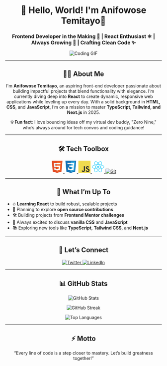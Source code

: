 <h1 align="center">👑 Hello, World! I'm Anifowose Temitayo👋</h1>  
<h3 align="center">Frontend Developer in the Making 🚀 | React Enthusiast ⚛️ | Always Growing 🌱 | Crafting Clean Code ✨</h3>  

<p align="center">
  <img src="https://media.giphy.com/media/qgQUggAC3Pfv687qPC/giphy.gif" alt="Coding GIF" width="400"/>
</p>

<hr/>

<h2 align="center">👩‍💻 About Me</h2>
<p align="center">
I'm <strong>Anifowose Temitayo</strong>, an aspiring front-end developer passionate about building impactful projects that blend functionality with elegance. I’m currently diving deep into <strong>React</strong> to create dynamic, responsive web applications while leveling up every day. With a solid background in <strong>HTML, CSS</strong>, and <strong>JavaScript</strong>, I’m on a mission to master <strong>TypeScript, Tailwind, and Next.js</strong> in 2025.
</p>

<p align="center"><strong>💡 Fun fact</strong>: I love bouncing ideas off my virtual dev buddy, "Zero Nine," who’s always around for tech convos and coding guidance!</p>

<hr/>

<h2 align="center">🛠️ Tech Toolbox</h2>
<p align="center">  
  <a href="https://www.w3schools.com/html/" target="_blank" rel="noreferrer"> 
    <img src="https://raw.githubusercontent.com/devicons/devicon/master/icons/html5/html5-original.svg" alt="HTML" width="40" height="40"/> 
  </a>  
  <a href="https://www.w3schools.com/css/" target="_blank" rel="noreferrer"> 
    <img src="https://raw.githubusercontent.com/devicons/devicon/master/icons/css3/css3-original.svg" alt="CSS" width="40" height="40"/> 
  </a>  
  <a href="https://developer.mozilla.org/en-US/docs/Web/JavaScript" target="_blank" rel="noreferrer"> 
    <img src="https://raw.githubusercontent.com/devicons/devicon/master/icons/javascript/javascript-original.svg" alt="JavaScript" width="40" height="40"/> 
  </a>  
  <a href="https://reactjs.org/" target="_blank" rel="noreferrer"> 
    <img src="https://raw.githubusercontent.com/devicons/devicon/master/icons/react/react-original.svg" alt="React" width="40" height="40"/> 
  </a>  
  <a href="https://git-scm.com/" target="_blank" rel="noreferrer"> 
    <img src="https://www.vectorlogo.zone/logos/git-scm/git-scm-icon.svg" alt="Git" width="40" height="40"/> 
  </a>  
</p>  

<hr/>

<h2 align="center">🌟 What I’m Up To</h2>
<ul align="left">
  <li>🔥 <strong>Learning React</strong> to build robust, scalable projects</li>
  <li>🎯 Planning to explore <strong>open source contributions</strong></li>
  <li>🛠️ Building projects from <strong>Frontend Mentor challenges</strong></li>
  <li>💬 Always excited to discuss <strong>vanilla CSS</strong> and <strong>JavaScript</strong></li>
  <li>📚 Exploring new tools like <strong>TypeScript</strong>, <strong>Tailwind CSS</strong>, and <strong>Next.js</strong></li>
</ul>

<hr/>

<h2 align="center">💌 Let’s Connect</h2>
<p align="center">  
  <a href="https://twitter.com/dev_temitayo" target="_blank"> 
    <img align="center" src="https://raw.githubusercontent.com/rahuldkjain/github-profile-readme-generator/master/src/images/icons/Social/twitter.svg" alt="Twitter" height="30" width="40" /> 
  </a>  
  <a href="https://linkedin.com/in/temitayo-anifowose" target="_blank"> 
    <img align="center" src="https://raw.githubusercontent.com/rahuldkjain/github-profile-readme-generator/master/src/images/icons/Social/linked-in-alt.svg" alt="LinkedIn" height="30" width="40" /> 
  </a>  
</p>  

<hr/>

<h2 align="center">📊 GitHub Stats</h2>
<p align="center">  
  <img src="https://github-readme-stats.vercel.app/api?username=theonly1ty&show_icons=true&locale=en" alt="GitHub Stats" />  
</p>  
<p align="center">  
  <img src="https://github-readme-streak-stats.herokuapp.com/?user=theonly1ty&" alt="GitHub Streak" />  
</p>  
<p align="center">  
  <img src="https://github-readme-stats.vercel.app/api/top-langs?username=theonly1ty&show_icons=true&locale=en&layout=compact" alt="Top Languages" />  
</p>  

<hr/>

<h2 align="center">⚡ Motto</h2>
<p align="center">“Every line of code is a step closer to mastery. Let’s build greatness together!”</p>
